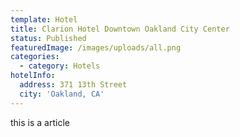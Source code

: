 ```yaml
---
template: Hotel 
title: Clarion Hotel Downtown Oakland City Center
status: Published
featuredImage: /images/uploads/all.png
categories:
  - category: Hotels
hotelInfo:
  address: 371 13th Street
  city: 'Oakland, CA'
---
```


this is a article

